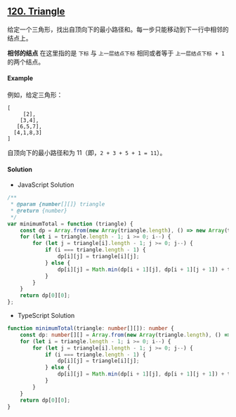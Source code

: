 ## [120. Triangle](https://leetcode.com/problems/triangle/)

给定一个三角形，找出自顶向下的最小路径和。每一步只能移动到下一行中相邻的结点上。

**相邻的结点** 在这里指的是 `下标` 与 `上一层结点下标` 相同或者等于 `上一层结点下标 + 1` 的两个结点。

#### Example

例如，给定三角形：

```text
[
     [2],
    [3,4],
   [6,5,7],
  [4,1,8,3]
]
```

自顶向下的最小路径和为 11（即，`2 + 3 + 5 + 1 = 11`）。

#### Solution

-   JavaScript Solution

```javascript
/**
 * @param {number[][]} triangle
 * @return {number}
 */
var minimumTotal = function (triangle) {
    const dp = Array.from(new Array(triangle.length), () => new Array(triangle[0].length));
    for (let i = triangle.length - 1; i >= 0; i--) {
        for (let j = triangle[i].length - 1; j >= 0; j--) {
            if (i === triangle.length - 1) {
                dp[i][j] = triangle[i][j];
            } else {
                dp[i][j] = Math.min(dp[i + 1][j], dp[i + 1][j + 1]) + triangle[i][j];
            }
        }
    }
    return dp[0][0];
};
```

-   TypeScript Solution

```typescript
function minimumTotal(triangle: number[][]): number {
    const dp: number[][] = Array.from(new Array(triangle.length), () => new Array(triangle[0].length));
    for (let i = triangle.length - 1; i >= 0; i--) {
        for (let j = triangle[i].length - 1; j >= 0; j--) {
            if (i === triangle.length - 1) {
                dp[i][j] = triangle[i][j];
            } else {
                dp[i][j] = Math.min(dp[i + 1][j], dp[i + 1][j + 1]) + triangle[i][j];
            }
        }
    }
    return dp[0][0];
}
```
